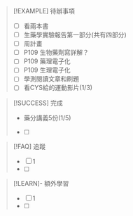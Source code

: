 > [!EXAMPLE] 待辦事項
>  
> - [ ] 看兩本書
> - [ ] 生藥學實驗報告第一部分(共有四部分)
> - [ ] 周計畫
> - [ ] P109 生物藥劑寫詳解？
> - [ ] P109 藥理電子化
> - [ ] P109 生理電子化
> - [ ] 學測閱讀文章和刷題
> - [ ] 看CYS給的運動影片(1/3)
> 

> [!SUCCESS] 完成
>- 藥分講義5份(1/5)
>- [ ] 

> [!FAQ] 追蹤
>  - [ ] 1
>  - [ ] 

> [!LEARN]- 額外學習
> - [ ] 1
> - [ ] 